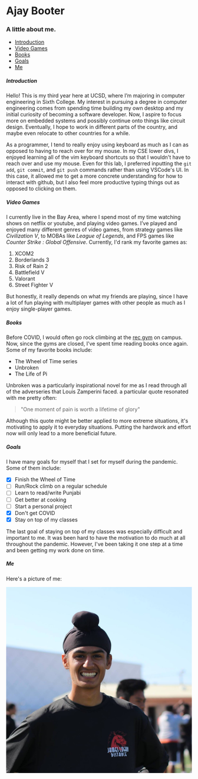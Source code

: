 # Ajay Booter

### A little about me.

- [Introduction](https://github.com/AjayBoot/User_Page/blob/main/index.md#introduction)
- [Video Games](https://github.com/AjayBoot/User_Page/blob/main/index.md#video-games)
- [Books](https://github.com/AjayBoot/User_Page/blob/main/index.md#books)
- [Goals](https://github.com/AjayBoot/User_Page/blob/main/index.md#goals)
- [Me](https://github.com/AjayBoot/User_Page/blob/main/index.md#me)
##### Introduction

Hello! This is my third year here at UCSD, where I’m majoring in computer engineering in Sixth College. My interest in pursuing a degree in computer engineering comes from spending time building my own desktop and my initial curiosity of becoming a software developer. Now, I aspire to focus more on embedded systems and possibly continue onto things like circuit design. Eventually, I hope to work in different parts of the country, and maybe even relocate to other countries for a while.

As a programmer, I tend to really enjoy using keyboard as much as I can as opposed to having to reach over for my mouse. In my CSE lower divs, I enjoyed learning all of the vim keyboard shortcuts so that I wouldn't have to reach over and use my mouse. Even for this lab, I preferred inputting the `git add`, `git commit`, and `git push` commands rather than using VSCode's UI. In this case, it allowed me to get a more concrete understanding for how to interact with github, but I also feel more productive typing things out as opposed to clicking on them.

##### Video Games

I currently live in the Bay Area, where I spend most of my time watching shows on netflix or youtube, and playing video games. I’ve played and enjoyed many different genres of video games, from strategy games like *Civilization V*, to MOBAs like *League of Legends*, and FPS games like *Counter Strike : Global Offensive*. Currently, I'd rank my favorite games as:

1. XCOM2
2. Borderlands 3
3. Risk of Rain 2
4. Battlefield V
5. Valorant
6. Street Fighter V

But honestly, it really depends on what my friends are playing, since I have a lot of fun playing with multiplayer games with other people as much as I enjoy single-player games.

##### Books

Before COVID, I would often go rock climbing at the [rec gym](https://recreation.ucsd.edu/adventures/climbing-center/) on campus. Now, since the gyms are closed, I’ve spent time reading books once again. Some of my favorite books include:

- The Wheel of Time series
- Unbroken
- The Life of Pi

Unbroken was a particularly inspirational novel for me as I read through all of the adverseries that Louis Zamperini faced. a particular quote resonated with me pretty often:

> "One moment of pain is worth a lifetime of glory"

Although this quote might be better applied to more extreme situations, it's motivating to apply it to everyday situations. Putting the hardwork and effort now will only lead to a more beneficial future. 

##### Goals

I have many goals for myself that I set for myself during the pandemic. Some of them include:

- [x] Finish the Wheel of Time
- [ ] Run/Rock climb on a regular schedule
- [ ] Learn to read/write Punjabi
- [ ] Get better at cooking
- [ ] Start a personal project
- [x] Don't get COVID
- [x] Stay on top of my classes

The last goal of staying on top of my classes was especially difficult and important to me. It was been hard to have the motivation to do much at all throughout the pandemic. However, I've been taking it one step at a time and been getting my work done on time. 

##### Me
Here's a picture of me:

![alt text](https://github.com/AjayBoot/User_Page/blob/main/me.jpg)
